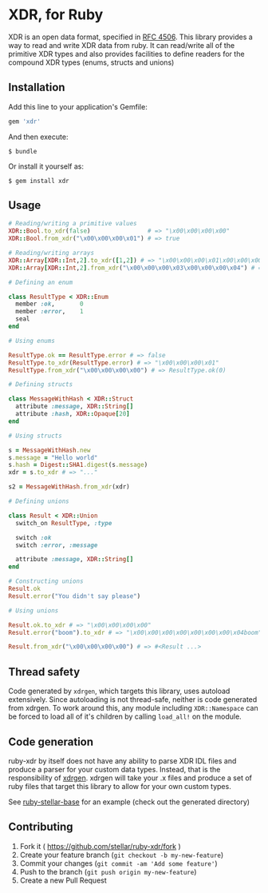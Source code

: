 # XDR, for Ruby

XDR is an open data format, specified in [RFC 4506](http://tools.ietf.org/html/rfc4506.html).  This library provides a way to read and write XDR data from ruby.  It can read/write all of the primitive XDR types and also provides facilities to define readers for the compound XDR types (enums, structs and unions)

## Installation

Add this line to your application's Gemfile:

```ruby
gem 'xdr'
```

And then execute:

    $ bundle

Or install it yourself as:

    $ gem install xdr

## Usage

```ruby
# Reading/writing a primitive values
XDR::Bool.to_xdr(false)                # => "\x00\x00\x00\x00"
XDR::Bool.from_xdr("\x00\x00\x00\x01") # => true

# Reading/writing arrays
XDR::Array[XDR::Int,2].to_xdr([1,2]) # => "\x00\x00\x00\x01\x00\x00\x00\x02"
XDR::Array[XDR::Int,2].from_xdr("\x00\x00\x00\x03\x00\x00\x00\x04") # => [3,4]

# Defining an enum

class ResultType < XDR::Enum
  member :ok,       0
  member :error,    1
  seal
end

# Using enums

ResultType.ok == ResultType.error # => false
ResultType.to_xdr(ResultType.error) # => "\x00\x00\x00\x01"
ResultType.from_xdr("\x00\x00\x00\x00") # => ResultType.ok(0)

# Defining structs

class MessageWithHash < XDR::Struct
  attribute :message, XDR::String[]
  attribute :hash, XDR::Opaque[20]
end

# Using structs

s = MessageWithHash.new
s.message = "Hello world"
s.hash = Digest::SHA1.digest(s.message)
xdr = s.to_xdr # => "..."

s2 = MessageWithHash.from_xdr(xdr)

# Defining unions

class Result < XDR::Union
  switch_on ResultType, :type

  switch :ok
  switch :error, :message

  attribute :message, XDR::String[]
end

# Constructing unions
Result.ok
Result.error("You didn't say please")

# Using unions

Result.ok.to_xdr # => "\x00\x00\x00\x00"
Result.error("boom").to_xdr # => "\x00\x00\x00\x00\x00\x00\x00\x04boom"

Result.from_xdr("\x00\x00\x00\x00") # => #<Result ...>

```

## Thread safety

Code generated by `xdrgen`, which targets this library, uses autoload extensively.
Since autoloading is not thread-safe, neither is code generated from xdrgen. To
work around this, any module including `XDR::Namespace` can be forced to load
all of it's children by calling `load_all!` on the module.

## Code generation

ruby-xdr by itself does not have any ability to parse XDR IDL files and produce a parser for your custom data types.  Instead, that is the responsibility of [xdrgen](http://github.com/stellar/xdrgen).  xdrgen will take your .x files and produce a set of ruby files that target this library to allow for your own custom types.

See [ruby-stellar-base](http://github.com/stellar/ruby-stellar-base) for an example (check out the generated directory)

## Contributing

1. Fork it ( https://github.com/stellar/ruby-xdr/fork )
2. Create your feature branch (`git checkout -b my-new-feature`)
3. Commit your changes (`git commit -am 'Add some feature'`)
4. Push to the branch (`git push origin my-new-feature`)
5. Create a new Pull Request
